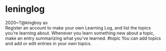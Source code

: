leninglog
=========
2020~?@kingboy as\
Register an account to make your own Learning Log, and list the topics you're learning about.
Whenever you learn something new about a topic, make an entry summarizing what you've learned.
#topic
You can add topics and add or edit entries in your own topics.